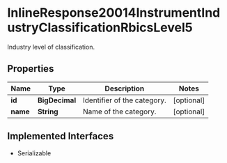 

# InlineResponse20014InstrumentIndustryClassificationRbicsLevel5

Industry level of classification.

## Properties

Name | Type | Description | Notes
------------ | ------------- | ------------- | -------------
**id** | **BigDecimal** | Identifier of the category. |  [optional]
**name** | **String** | Name of the category. |  [optional]


## Implemented Interfaces

* Serializable


